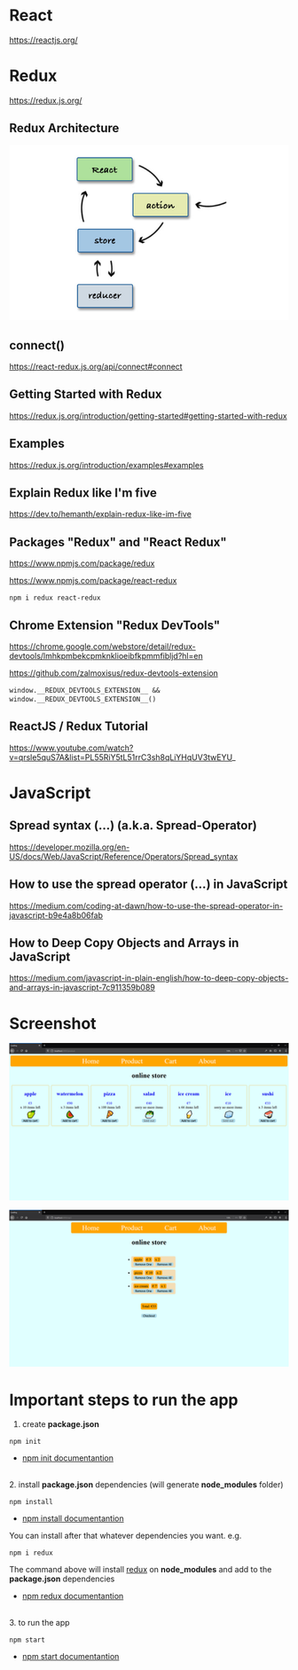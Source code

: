 # React

https://reactjs.org/

# Redux

https://redux.js.org/

## Redux Architecture

![redux](./redux-architecture.jpg)

## connect()

https://react-redux.js.org/api/connect#connect

## Getting Started with Redux

https://redux.js.org/introduction/getting-started#getting-started-with-redux

## Examples

https://redux.js.org/introduction/examples#examples

## Explain Redux like I'm five

https://dev.to/hemanth/explain-redux-like-im-five

## Packages "Redux" and "React Redux"

https://www.npmjs.com/package/redux  

https://www.npmjs.com/package/react-redux  

```
npm i redux react-redux
```

## Chrome Extension "Redux DevTools"

https://chrome.google.com/webstore/detail/redux-devtools/lmhkpmbekcpmknklioeibfkpmmfibljd?hl=en  

https://github.com/zalmoxisus/redux-devtools-extension  

```
window.__REDUX_DEVTOOLS_EXTENSION__ && window.__REDUX_DEVTOOLS_EXTENSION__()
```

## ReactJS / Redux Tutorial

https://www.youtube.com/watch?v=qrsle5quS7A&list=PL55RiY5tL51rrC3sh8qLiYHqUV3twEYU_

# JavaScript

## Spread syntax (...) (a.k.a. Spread-Operator)

https://developer.mozilla.org/en-US/docs/Web/JavaScript/Reference/Operators/Spread_syntax

## How to use the spread operator (…) in JavaScript

https://medium.com/coding-at-dawn/how-to-use-the-spread-operator-in-javascript-b9e4a8b06fab

## How to Deep Copy Objects and Arrays in JavaScript

https://medium.com/javascript-in-plain-english/how-to-deep-copy-objects-and-arrays-in-javascript-7c911359b089

# Screenshot

![screenshot](./screenshot1.png)  

![screenshot](./screenshot2.png)

# Important steps to run the app

1. create **package.json**

```
npm init
```

- [npm init documentantion](https://docs.npmjs.com/cli/init)

\
2. install **package.json** dependencies (will generate **node_modules** folder)

```
npm install
```

- [npm install documentantion](https://docs.npmjs.com/cli/install)

You can install after that whatever dependencies you want. e.g.

```
npm i redux
```
The command above will install [redux](https://redux.js.org/) on **node_modules** and add to the **package.json** dependencies  

- [npm redux documentantion](https://www.npmjs.com/package/redux)

\
3. to run the app

```
npm start
```
- [npm start documentantion](https://docs.npmjs.com/cli/start.html)
